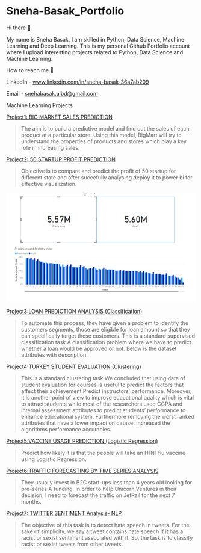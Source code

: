 # Sneha-Basak_Portfolio
Hi there 👋

My name is Sneha Basak, I am skilled in Python, Data Science, Machine Learning and Deep Learning. This is my personal Github Portfolio account where I upload interesting projects related to Python, Data Science and Machine Learning.

How to reach me 📱

LinkedIn - www.linkedin.com/in/sneha-basak-36a7ab209

Email - snehabasak.albd@gmail.com













Machine Learning Projects

[Project1: BIG MARKET SALES PREDICTION](https://github.com/Sneha05-analytic/Machine-Learning-Projects/blob/main/BIG%20MARKET%20sales%20prediction.ipynb)
 
> The aim is to build a predictive model and find out the sales of each product at a particular store.
> Using this model, BigMart will try to understand the properties of products and stores which play a key role in increasing sales.

[Project2: 50 STARTUP PROFIT PREDICTION](https://github.com/Sneha05-analytic/Machine-Learning-Projects/blob/main/50%20STARTUP%20PROFIT%20PREDICTION%202.ipynb)

> Objective is to compare and predict the profit of 50 startup for different state and after succefully analysing deploy it to power bi for effective visualization.


![](https://github.com/Sneha05-analytic/Sneha-Basak_Portfolio/blob/main/IMAGE/Capture.PNG)

[Project3:LOAN PREDICTION ANALYSIS (Classification)](https://github.com/Sneha05-analytic/Machine-Learning-Projects/blob/main/Loan%20prediction%20analysis%20%2Cclassification.ipynb)

> To automate this process, they have given a problem to identify the customers segments, those are eligible for loan amount so that they can specifically target these customers.
> This is a standard supervised classification task.A classification problem where we have to predict whether a loan would be approved or not. Below is the dataset attributes with   description.

[Project4:TURKEY STUDENT EVALUATION (Clustering)](https://github.com/Sneha05-analytic/Machine-Learning-Projects/blob/main/Turkey%20student%20evaluation%20.ipynb)

> This is a standard clustering task.We concluded that using data of student evaluation for courses is useful to predict the factors that affect their
  achievement 
> Predict instructors’ performance. Moreover, it is another point of view to improve educational quality which is vital to attract students while most of the researchers used CGPA   and internal assessment attributes to predict students’ performance to enhance educational system. 
> Furthermore removing the worst ranked attributes that have a lower impact on dataset increased the algorithms performance accuracies.

[Project5:VACCINE USAGE PREDICTION (Logistic Regression)](https://github.com/Sneha05-analytic/Machine-Learning-Projects/blob/main/Vaccine%20Usage%20Prediction%20LOGISTIC%20REGRESSION.ipynb)

> Predict how likely it is that the people will take an H1N1 flu vaccine using Logistic Regression.

[Project6:TRAFFIC FORECASTING BY TIME SERIES ANALYSIS](https://github.com/Sneha05-analytic/Machine-Learning-Projects/blob/main/Traffic%20forecasting%20by%20Time%20series%20analysis.ipynb)

> They usually invest in B2C start-ups less than 4 years old looking for pre-series A funding. In order to help Unicorn Ventures in their decision, I need to forecast the           traffic on JetRail for the next 7 months.

[Project7: TWITTER SENTIMENT Analysis- NLP](https://github.com/Sneha05-analytic/Machine-Learning-Projects/blob/main/Twitter%20sentiment%20analysis-%20NLP%20.ipynb)

> The objective of this task is to detect hate speech in tweets. For the sake of simplicity, we say a tweet contains hate speech if it has a racist or sexist sentiment             associated  with it. So, the task is to classify racist or sexist tweets from other tweets.

